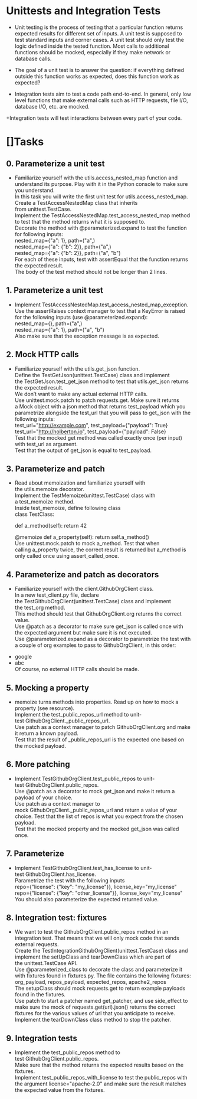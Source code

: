 # Unittests and Integration Tests

+ Unit testing is the process of testing that a particular function returns expected results for different set of inputs. A unit test is supposed to test standard inputs and corner cases. A unit test should only test the logic defined inside the tested function. Most calls to additional functions should be mocked, especially if they make network or database calls.

+ The goal of a unit test is to answer the question: if everything defined outside this function works as expected, does this function work as expected?

+ Integration tests aim to test a code path end-to-end. In general, only low level functions that make external calls such as HTTP requests, file I/O, database I/O, etc. are mocked.

+Integration tests will test interactions between every part of your code.

# []Tasks
## 0. Parameterize a unit test<br/>

+ Familiarize yourself with the utils.access_nested_map function and understand its purpose. Play with it in the Python console to make sure you understand.<br/>
In this task you will write the first unit test for utils.access_nested_map.<br/>
Create a TestAccessNestedMap class that inherits from unittest.TestCase.<br/>
Implement the TestAccessNestedMap.test_access_nested_map method to test that the method returns what it is supposed to.<br/>
Decorate the method with @parameterized.expand to test the function for following inputs:<br/>
nested_map={"a": 1}, path=("a",)<br/>
nested_map={"a": {"b": 2}}, path=("a",)<br/>
nested_map={"a": {"b": 2}}, path=("a", "b")<br/>
For each of these inputs, test with assertEqual that the function returns the expected result.<br/>
The body of the test method should not be longer than 2 lines.<br/>


## 1. Parameterize a unit test

+ Implement TestAccessNestedMap.test_access_nested_map_exception. Use the assertRaises context manager to test that a KeyError is raised for the following inputs (use @parameterized.expand):<br/>
nested_map={}, path=("a",)<br/>
nested_map={"a": 1}, path=("a", "b")<br/>
Also make sure that the exception message is as expected.<br/>

## 2. Mock HTTP calls <br/>

+ Familiarize yourself with the utils.get_json function.<br/>
Define the TestGetJson(unittest.TestCase) class and implement the TestGetJson.test_get_json method to test that utils.get_json returns the expected result.<br/>
We don’t want to make any actual external HTTP calls.<br/> Use unittest.mock.patch to patch requests.get. Make sure it returns a Mock object with a json method that returns test_payload which you parametrize alongside the test_url that you will pass to get_json with the following inputs:<br/>
test_url="http://example.com", test_payload={"payload": True}<br/>
test_url="http://holberton.io", test_payload={"payload": False}<br/>
Test that the mocked get method was called exactly once (per input) with test_url as argument.<br/>
Test that the output of get_json is equal to test_payload.<br/>


## 3. Parameterize and patch<br/>

+ Read about memoization and familiarize yourself with the utils.memoize decorator.<br/>
Implement the TestMemoize(unittest.TestCase) class with a test_memoize method.<br/>
Inside test_memoize, define following class<br/>
class TestClass:<br/>

    def a_method(self):
        return 42

    @memoize
    def a_property(self):
        return self.a_method()
Use unittest.mock.patch to mock a_method. Test that when calling a_property twice, the correct result is returned but a_method is only called once using assert_called_once.<br/>


## 4. Parameterize and patch as decorators<br/>

+ Familiarize yourself with the client.GithubOrgClient class.<br/>
In a new test_client.py file, declare the TestGithubOrgClient(unittest.TestCase) class and implement the test_org method.<br/>
This method should test that GithubOrgClient.org returns the correct value.<br/>
Use @patch as a decorator to make sure get_json is called once with the expected argument but make sure it is not executed.<br/>
Use @parameterized.expand as a decorator to parametrize the test with a couple of org examples to pass to GithubOrgClient, in this order:<br/>
* google<br/>
* abc<br/>
Of course, no external HTTP calls should be made.<br/>


## 5. Mocking a property<br/>

+ memoize turns methods into properties. Read up on how to mock a property (see resource).<br/>
Implement the test_public_repos_url method to unit-test GithubOrgClient._public_repos_url.<br/>
Use patch as a context manager to patch GithubOrgClient.org and make it return a known payload.<br/>
Test that the result of _public_repos_url is the expected one based on the mocked payload.<br/>


## 6. More patching<br/>

+ Implement TestGithubOrgClient.test_public_repos to unit-test GithubOrgClient.public_repos.<br/>
Use @patch as a decorator to mock get_json and make it return a payload of your choice.<br/>
Use patch as a context manager to mock GithubOrgClient._public_repos_url and return a value of your choice.
Test that the list of repos is what you expect from the chosen payload.<br/>
Test that the mocked property and the mocked get_json was called once.<br/>


## 7. Parameterize<br/>

+ Implement TestGithubOrgClient.test_has_license to unit-test GithubOrgClient.has_license.<br/>
Parametrize the test with the following inputs<br/>
repo={"license": {"key": "my_license"}}, license_key="my_license"<br/>
repo={"license": {"key": "other_license"}}, license_key="my_license"<br/>
You should also parameterize the expected returned value.<br/>


## 8. Integration test: fixtures<br/>
+ We want to test the GithubOrgClient.public_repos method in an integration test. That means that we will only mock code that sends external requests.<br/>
Create the TestIntegrationGithubOrgClient(unittest.TestCase) class and implement the setUpClass and tearDownClass which are part of the unittest.TestCase API.<br/>
Use @parameterized_class to decorate the class and parameterize it with fixtures found in fixtures.py. The file contains the following fixtures:<br/>
org_payload, repos_payload, expected_repos, apache2_repos<br/>
The setupClass should mock requests.get to return example payloads found in the fixtures.<br/>
Use patch to start a patcher named get_patcher, and use side_effect to make sure the mock of requests.get(url).json() returns the correct fixtures for the various values of url that you anticipate to receive.<br/>
Implement the tearDownClass class method to stop the patcher.<br/>


## 9. Integration tests<br/>

+ Implement the test_public_repos method to test GithubOrgClient.public_repos.<br/>
Make sure that the method returns the expected results based on the fixtures.<br/>
Implement test_public_repos_with_license to test the public_repos with the argument license="apache-2.0" and make sure the result matches the expected value from the fixtures.



